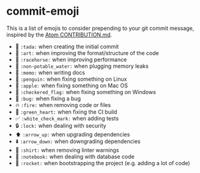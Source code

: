 # commit-emoji

This is a list of emojis to consider prepending to your git commit message, 
inspired by the [Atom CONTRIBUTION.md](https://github.com/atom/atom/blob/58ba84d9fa00a332ba9971ede827b7e59f2aaf86/CONTRIBUTING.md#git-commit-messages).

* :tada: `:tada:` when creating the initial commit
* :art: `:art:` when improving the format/structure of the code
* :racehorse: `:racehorse:` when improving performance
* :non-potable_water: `:non-potable_water:` when plugging memory leaks
* :memo: `:memo:` when writing docs
* :penguin: `:penguin:` when fixing something on Linux
* :apple: `:apple:` when fixing something on Mac OS
* :checkered_flag: `:checkered_flag:` when fixing something on Windows
* :bug: `:bug:` when fixing a bug
* :fire: `:fire:` when removing code or files
* :green_heart: `:green_heart:` when fixing the CI build
* :white_check_mark: `:white_check_mark:` when adding tests
* :lock: `:lock:` when dealing with security
* :arrow_up: `:arrow_up:` when upgrading dependencies
* :arrow_down: `:arrow_down:` when downgrading dependencies
* :shirt: `:shirt:` when removing linter warnings
* :notebook: `:notebook:` when dealing with database code
* :rocket: `:rocket:` when bootstrapping the project (e.g. adding a lot of code)
